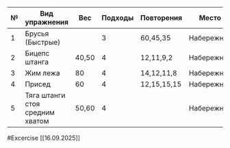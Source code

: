 
| №   | Вид упражнения                  | Вес   | Подходы | Повторения  | Место      |
| --- | ------------------------------- | ----- | ------- | ----------- | ---------- |
| 1   | Брусья (Быстрые)                |       | 3       | 60,45,35    | Набережная |
| 2   | Бицепс штанга                   | 40,50 | 4       | 12,11,9,2   | Набережная |
| 3   | Жим лежа                        | 80    | 4       | 14,12,11,8  | Набережная |
| 4   | Присед                          | 60    | 4       | 12,15,15,15 | Набережная |
| 5   | Тяга штанги стоя средним хватом | 50,60 | 4       |             | Набережная |

#Excercise
[[16.09.2025]]
